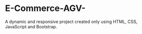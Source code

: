 # E-Commerce-AGV-
A dynamic and responsive project created only using HTML, CSS, JavaScript and Bootstrap.
